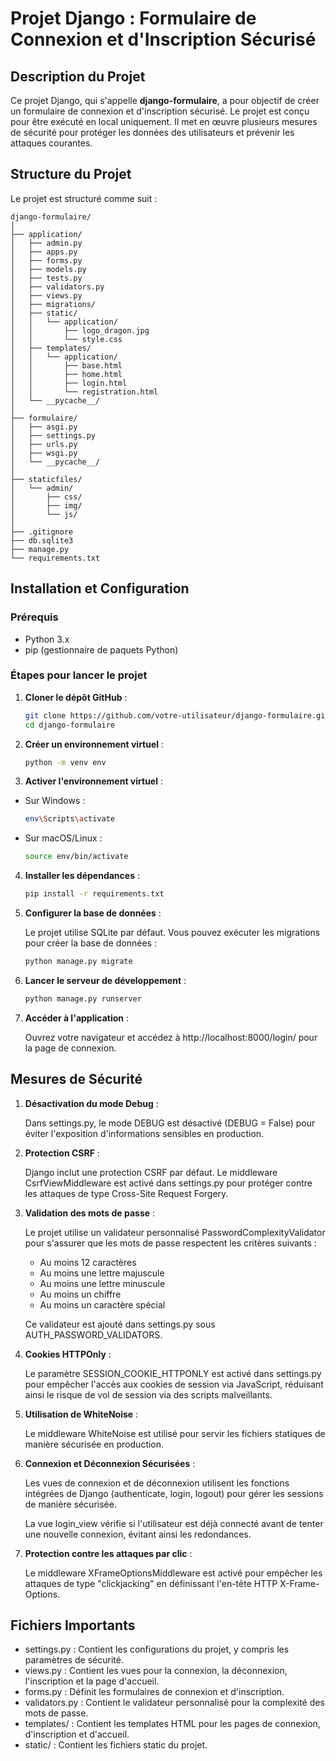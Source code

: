 # Projet Django : Formulaire de Connexion et d'Inscription Sécurisé

## Description du Projet

Ce projet Django, qui s'appelle **django-formulaire**, a pour objectif de créer un formulaire de connexion et d'inscription sécurisé. Le projet est conçu pour être exécuté en local uniquement. Il met en œuvre plusieurs mesures de sécurité pour protéger les données des utilisateurs et prévenir les attaques courantes.

## Structure du Projet

Le projet est structuré comme suit :

```plaintext 
django-formulaire/
│
├── application/
│   ├── admin.py
│   ├── apps.py
│   ├── forms.py
│   ├── models.py
│   ├── tests.py
│   ├── validators.py
│   ├── views.py
│   ├── migrations/
│   ├── static/
│   │   └── application/
│   │       ├── logo_dragon.jpg
│   │       └── style.css
│   ├── templates/
│   │   └── application/
│   │       ├── base.html
│   │       ├── home.html
│   │       ├── login.html
│   │       └── registration.html
│   └── __pycache__/
│
├── formulaire/
│   ├── asgi.py
│   ├── settings.py
│   ├── urls.py
│   ├── wsgi.py
│   └── __pycache__/
│
├── staticfiles/
│   └── admin/
│       ├── css/
│       ├── img/
│       └── js/
│
├── .gitignore
├── db.sqlite3
├── manage.py
└── requirements.txt
```


## Installation et Configuration

### Prérequis

- Python 3.x
- pip (gestionnaire de paquets Python)

### Étapes pour lancer le projet

1. **Cloner le dépôt GitHub** :

   ```bash
   git clone https://github.com/votre-utilisateur/django-formulaire.git
   cd django-formulaire
   ```

2. **Créer un environnement virtuel** :

    ```bash
    python -m venv env
    ```

3. **Activer l'environnement virtuel** :

- Sur Windows :
    ```bash
    env\Scripts\activate
    ```

- Sur macOS/Linux :
    ```bash
    source env/bin/activate
    ```

4. **Installer les dépendances** :

    ```bash
    pip install -r requirements.txt
    ```

5. **Configurer la base de données** :

    Le projet utilise SQLite par défaut. Vous pouvez exécuter les migrations pour créer la base de données :
    ```bash
    python manage.py migrate
    ```

6. **Lancer le serveur de développement** :

    ```bash
    python manage.py runserver
    ```

7. **Accéder à l'application** :

    Ouvrez votre navigateur et accédez à http://localhost:8000/login/ pour la page de connexion.


## Mesures de Sécurité

1. **Désactivation du mode Debug** :

    Dans settings.py, le mode DEBUG est désactivé (DEBUG = False) pour éviter l'exposition d'informations sensibles en production.

2. **Protection CSRF** :

    Django inclut une protection CSRF par défaut. Le middleware CsrfViewMiddleware est activé dans settings.py pour protéger contre les attaques de type Cross-Site Request Forgery.

3. **Validation des mots de passe** :

    Le projet utilise un validateur personnalisé PasswordComplexityValidator pour s'assurer que les mots de passe respectent les critères suivants :

    - Au moins 12 caractères
    - Au moins une lettre majuscule
    - Au moins une lettre minuscule
    - Au moins un chiffre
    - Au moins un caractère spécial

    Ce validateur est ajouté dans settings.py sous AUTH_PASSWORD_VALIDATORS.

4. **Cookies HTTPOnly** :

    Le paramètre SESSION_COOKIE_HTTPONLY est activé dans settings.py pour empêcher l'accès aux cookies de session via JavaScript, réduisant ainsi le risque de vol de session via des scripts malveillants.

5. **Utilisation de WhiteNoise** :

    Le middleware WhiteNoise est utilisé pour servir les fichiers statiques de manière sécurisée en production.

6. **Connexion et Déconnexion Sécurisées** :

    Les vues de connexion et de déconnexion utilisent les fonctions intégrées de Django (authenticate, login, logout) pour gérer les sessions de manière sécurisée.

    La vue login_view vérifie si l'utilisateur est déjà connecté avant de tenter une nouvelle connexion, évitant ainsi les redondances.

7. **Protection contre les attaques par clic** :

    Le middleware XFrameOptionsMiddleware est activé pour empêcher les attaques de type "clickjacking" en définissant l'en-tête HTTP X-Frame-Options.


## Fichiers Importants

- settings.py : Contient les configurations du projet, y compris les paramètres de sécurité.
- views.py : Contient les vues pour la connexion, la déconnexion, l'inscription et la page d'accueil.
- forms.py : Définit les formulaires de connexion et d'inscription.
- validators.py : Contient le validateur personnalisé pour la complexité des mots de passe.
- templates/ : Contient les templates HTML pour les pages de connexion, d'inscription et d'accueil.
- static/ : Contient les fichiers static du projet.
